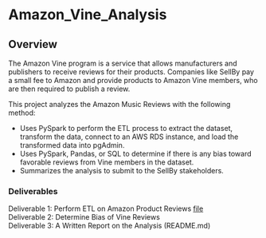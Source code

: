 # Amazon_Vine_Analysis

## Overview

The Amazon Vine program is a service that allows manufacturers and publishers to receive reviews for their products. Companies like SellBy pay a small fee to Amazon and provide products to Amazon Vine members, who are then required to publish a review.

This project analyzes the Amazon Music Reviews with the following method:
- Uses PySpark to perform the ETL process to extract the dataset, transform the data, connect to an AWS RDS instance, and load the transformed data into pgAdmin. 
- Uses PySpark, Pandas, or SQL to determine if there is any bias toward favorable reviews from Vine members in the dataset. 
- Summarizes the analysis to submit to the SellBy stakeholders.

### Deliverables

Deliverable 1: Perform ETL on Amazon Product Reviews    [file](MechaCar_mpg.csv)  
Deliverable 2: Determine Bias of Vine Reviews  
Deliverable 3: A Written Report on the Analysis (README.md)
